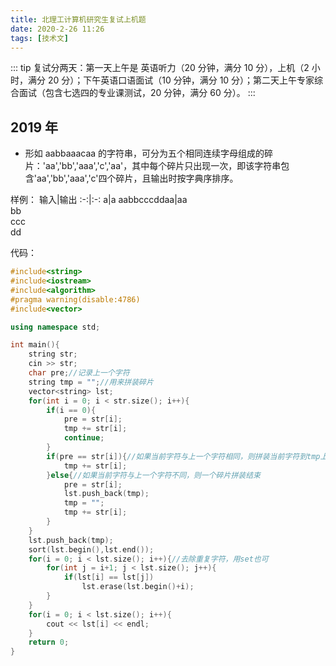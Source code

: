 ```yaml
---
title: 北理工计算机研究生复试上机题
date: 2020-2-26 11:26
tags: [技术文]
---
```


<CreateTime/>
<TagLinks />

::: tip
复试分两天：第一天上午是 英语听力（20 分钟，满分 10 分），上机（2 小时，满分 20 分）；下午英语口语面试（10 分钟，满分 10 分）；第二天上午专家综合面试（包含七选四的专业课测试，20 分钟，满分 60 分）。
:::

## 2019 年

- 形如 aabbaaacaa 的字符串，可分为五个相同连续字母组成的碎片：'aa','bb','aaa','c','aa'，其中每个碎片只出现一次，即该字符串包含'aa','bb','aaa','c'四个碎片，且输出时按字典序排序。

样例：
输入|输出
:-:|:-:
a|a
aabbcccddaa|aa<br>bb<br>ccc<br>dd

代码：

```cpp
#include<string>
#include<iostream>
#include<algorithm>
#pragma warning(disable:4786)
#include<vector>

using namespace std;

int main(){
	string str;
	cin >> str;
	char pre;//记录上一个字符
	string tmp = "";//用来拼装碎片
	vector<string> lst;
	for(int i = 0; i < str.size(); i++){
		if(i == 0){
			pre = str[i];
			tmp += str[i];
			continue;
		}
		if(pre == str[i]){//如果当前字符与上一个字符相同，则拼装当前字符到tmp上
			tmp += str[i];
		}else{//如果当前字符与上一个字符不同，则一个碎片拼装结束
			pre = str[i];
			lst.push_back(tmp);
			tmp = "";
			tmp += str[i];
		}
	}
	lst.push_back(tmp);
	sort(lst.begin(),lst.end());
	for(i = 0; i < lst.size(); i++){//去除重复字符，用set也可
		for(int j = i+1; j < lst.size(); j++){
			if(lst[i] == lst[j])
				lst.erase(lst.begin()+i);
		}
	}
	for(i = 0; i < lst.size(); i++){
		cout << lst[i] << endl;
	}
	return 0;
}
```
